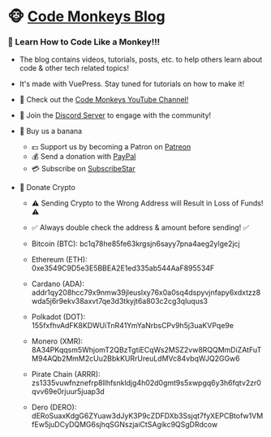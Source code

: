 # 🐵 <a href="https://www.codemonkeys.tech/">Code Monkeys Blog</a>

### 🐒 Learn How to Code Like a Monkey!!!

- The blog contains videos, tutorials, posts, etc. to help others learn about code & other tech related topics!

- It's made with VuePress. Stay tuned for tutorials on how to make it!

- 🎥 Check out the <a href="https://www.youtube.com/channel/UCteut5f1PHW8vP29o66z-kg">Code Monkeys YouTube Channel!</a>

- 🤖 Join the <a href="https://discord.gg/g5FRDj8VDf">Discord Server</a> to engage with the community!

- 🍌 Buy us a banana

  - 💵 Support us by becoming a Patron on <a href="https://www.patreon.com/codemonkeys?fan_landing=true">Patreon</a>
  - 💰 Send a donation with <a href="https://paypal.me/codemonkeystech?locale.x=en_US">PayPal</a>
  - 💳 Subscribe on <a href="https://www.subscribestar.com/code-monkeys">SubscribeStar</a>

- 🔗 Donate Crypto

  - ⚠️ Sending Crypto to the Wrong Address will Result in Loss of Funds! ⚠️
  - ✅ Always double check the address & amount before sending! ✅

  - Bitcoin (BTC): bc1q78he85fe63krgsjn6sayy7pna4aeg2ylge2jcj

  - Ethereum (ETH): 0xe3549C9D5e3E5BBEA2E1ed335ab544AaF895534F

  - Cardano (ADA): addr1qy208hcc79x9nmw39jleuslxy76x0a0sq4dspyvjnfapy6xdxtzz8wda5j6r9ekv38axvt7qe3d3tkyjt6a803c2cg3qluqus3

  - Polkadot (DOT): 155fxfhvAdFK8KDWUiTnR41YmYaNrbsCPv9h5j3uaKVPqe9e

  - Monero (XMR): 8A34PKqqsm5WhjomT2QBzTgtiECqWs2MSZ2vw8RQQMmDiZAtFuTM94AQb2MmM2cUu2BbkKURrUreuLdMVc84vbqWJQ2GGw6

  - Pirate Chain (ARRR): zs1335vuwfnznefrp8llhfsnkldjg4h02d0gmt9s5xwpgq6y3h6fqtv2zr0qvv69e0rjuur5juap3d

  - Dero (DERO): dERoSuaxKdgG6ZYuaw3dJyK3P9cZDFDXb3Ssjqt7fyXEPCBtofw1VMfEw5juDCyDQMG6sjhqSGNszjaiCtSAgikc9QSgDRdcow

